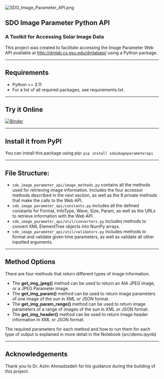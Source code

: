 ![SDO_Image_Parameter_API.png](SDO_Image_Parameter_API.png)

## SDO Image Parameter Python API
### A Toolkit for Accessing Solar Image Data

This project was created to facilitate accessing the Image Parameter Web API 
available at http://dmlab.cs.gsu.edu/dmlabapi/ using a Python package.

___


## Requirements
 * Python >= 3.11
 * For a list of all required packages, see requirements.txt.

___


## Try it Online

[![Binder](https://mybinder.org/badge_logo.svg)](https://mybinder.org/v2/git/https%3A%2F%2Fbitbucket.org%2Fds4350-image-param-api-rm%2Fsolar-image-api.git/66232f2dd77279a8faf58d45bac2c92b1461ba1e?labpath=src%2Fdemo.ipynb)

---

## Install it from PyPI
You can install this package using pip: 
`pip install sdoimageparameterapi`

---

## File Structure:

- `sdo_image_parameter_api/image_methods.py` contains all the methods used 
  for retrieving image information. Includes the four accessor methods 
  described in the next section, as well as the 8 private methods that make 
  the calls to the Web API.
- `sdo_image_parameter_api/constants.py` includes all the defined constants 
  for Format, InfoType, Wave, Size, Param, as well as the URLs to retrieve 
  information with the Web API.
- `sdo_image_parameter_api/util/converters.py` includes methods to 
  convert XML ElementTree objects into NumPy arrays.
- `sdo_image_parameter_api/util/validators.py` includes methods to 
  format and validate given time parameters, as well as validate 
  all other inputted arguments.

---

## Method Options

There are four methods that return different types of image information. 

 * The **get_img_jpeg()** method can be used to return an AIA JPEG image, or a
   JPEG Parameter image. 
 * The **get_img_param()** method can be used to 
   return image parameters of one image of the sun in XML or JSON format.
 * The **get_img_param_range()** method can be used to return image 
   parameters of a range of images of the sun in XML or JSON format. 
 * The **get_img_header()** method can be used to return image header 
   information in XML or JSON format.

The required parameters for each method and how to run them for each type of
output is explained in more detail in the Notebook (src/demo.ipynb)

***

## Acknowledgements

Thank you to Dr. Azim Ahmadzadeh for his guidance during the building of 
this project.